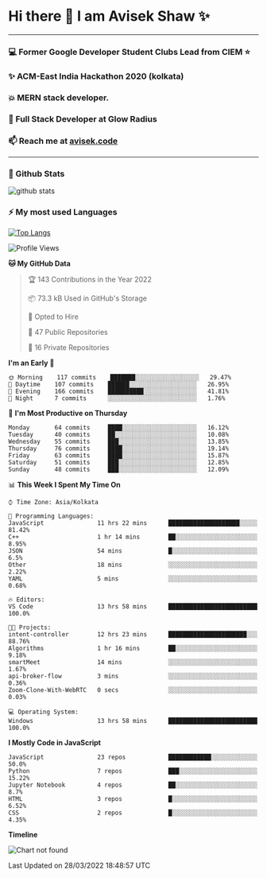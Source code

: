 # Hi there 👋 I am Avisek Shaw ✨

---
### :computer: Former Google Developer Student Clubs Lead from CIEM :star: 
###  ✨ ACM-East India Hackathon 2020 (kolkata)
###  :boom: MERN stack developer.
###  🔭 Full Stack Developer at Glow Radius
###  📫 Reach me at [avisek.code](https://avisekcode.netlify.app/)
---
### 🌱 Github Stats
![github stats](https://github-readme-stats.vercel.app/api?username=shawavisek35&count_private=true&show_icons=true&bg_color=315,48c6ef,6f86d6&title_color=ffffff&text_color=ffffff&icon_color=ee609c)
### ⚡ My most used Languages 
<!--![github stats](https://github-readme-stats.vercel.app/api?username=shawavisek35&show_icons=true&theme=radical)-->
[![Top Langs](https://github-readme-stats.vercel.app/api/top-langs/?username=shawavisek35&layout=compact)](https://github.com/shawavisek35)
<!--START_SECTION:waka-->
![Profile Views](http://img.shields.io/badge/Profile%20Views-0-blue)

**🐱 My GitHub Data** 

> 🏆 143 Contributions in the Year 2022
 > 
> 📦 73.3 kB Used in GitHub's Storage 
 > 
> 💼 Opted to Hire
 > 
> 📜 47 Public Repositories 
 > 
> 🔑 16 Private Repositories  
 > 
**I'm an Early 🐤** 

```text
🌞 Morning    117 commits    ███████░░░░░░░░░░░░░░░░░░   29.47% 
🌆 Daytime    107 commits    ██████░░░░░░░░░░░░░░░░░░░   26.95% 
🌃 Evening    166 commits    ██████████░░░░░░░░░░░░░░░   41.81% 
🌙 Night      7 commits      ░░░░░░░░░░░░░░░░░░░░░░░░░   1.76%

```
📅 **I'm Most Productive on Thursday** 

```text
Monday       64 commits     ████░░░░░░░░░░░░░░░░░░░░░   16.12% 
Tuesday      40 commits     ██░░░░░░░░░░░░░░░░░░░░░░░   10.08% 
Wednesday    55 commits     ███░░░░░░░░░░░░░░░░░░░░░░   13.85% 
Thursday     76 commits     ████░░░░░░░░░░░░░░░░░░░░░   19.14% 
Friday       63 commits     ████░░░░░░░░░░░░░░░░░░░░░   15.87% 
Saturday     51 commits     ███░░░░░░░░░░░░░░░░░░░░░░   12.85% 
Sunday       48 commits     ███░░░░░░░░░░░░░░░░░░░░░░   12.09%

```


📊 **This Week I Spent My Time On** 

```text
⌚︎ Time Zone: Asia/Kolkata

💬 Programming Languages: 
JavaScript               11 hrs 22 mins      ████████████████████░░░░░   81.42% 
C++                      1 hr 14 mins        ██░░░░░░░░░░░░░░░░░░░░░░░   8.95% 
JSON                     54 mins             █░░░░░░░░░░░░░░░░░░░░░░░░   6.5% 
Other                    18 mins             ░░░░░░░░░░░░░░░░░░░░░░░░░   2.22% 
YAML                     5 mins              ░░░░░░░░░░░░░░░░░░░░░░░░░   0.68%

🔥 Editors: 
VS Code                  13 hrs 58 mins      █████████████████████████   100.0%

🐱‍💻 Projects: 
intent-controller        12 hrs 23 mins      ██████████████████████░░░   88.76% 
Algorithms               1 hr 16 mins        ██░░░░░░░░░░░░░░░░░░░░░░░   9.18% 
smartMeet                14 mins             ░░░░░░░░░░░░░░░░░░░░░░░░░   1.67% 
api-broker-flow          3 mins              ░░░░░░░░░░░░░░░░░░░░░░░░░   0.36% 
Zoom-Clone-With-WebRTC   0 secs              ░░░░░░░░░░░░░░░░░░░░░░░░░   0.03%

💻 Operating System: 
Windows                  13 hrs 58 mins      █████████████████████████   100.0%

```

**I Mostly Code in JavaScript** 

```text
JavaScript               23 repos            ████████████░░░░░░░░░░░░░   50.0% 
Python                   7 repos             ███░░░░░░░░░░░░░░░░░░░░░░   15.22% 
Jupyter Notebook         4 repos             ██░░░░░░░░░░░░░░░░░░░░░░░   8.7% 
HTML                     3 repos             █░░░░░░░░░░░░░░░░░░░░░░░░   6.52% 
CSS                      2 repos             █░░░░░░░░░░░░░░░░░░░░░░░░   4.35%

```


**Timeline**

![Chart not found](https://raw.githubusercontent.com/shawavisek35/shawavisek35/master/charts/bar_graph.png) 


 Last Updated on 28/03/2022 18:48:57 UTC
<!--END_SECTION:waka-->
